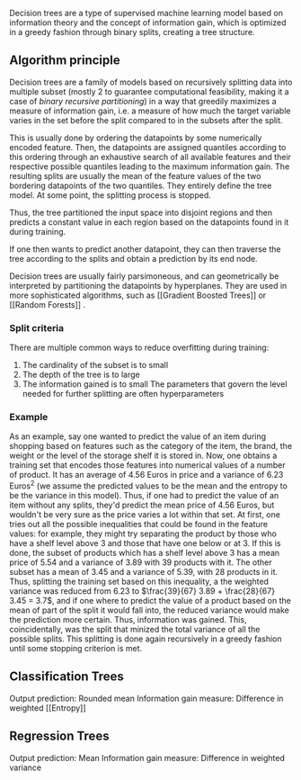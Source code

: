 Decision trees are a type of supervised machine learning model based on information theory and the concept of information gain, which is optimized in a greedy fashion through binary splits, creating a tree structure.

## Algorithm principle
Decision trees are a family of models based on recursively splitting data into multiple subset (mostly 2 to guarantee computational feasibility, making it a case of *binary recursive partitioning*) in a way that greedily maximizes a measure of information gain, i.e. a measure of how much the target variable varies in the set before the split compared to in the subsets after the split. 

This is usually done by ordering the datapoints by some numerically encoded feature. Then, the datapoints are assigned quantiles according to this ordering through an exhaustive search of all available features and their respective possible quantiles leading to the maximum information gain. 
The resulting splits are usually the mean of the feature values of the two bordering datapoints of the two quantiles. They entirely define the tree model.
At some point, the splitting process is stopped. 

Thus, the tree partitioned the input space into disjoint regions and then predicts a constant value in each region based on the datapoints found in it during training.

If one then wants to predict another datapoint, they can then traverse the tree according to the splits and obtain a prediction by its end node. 

Decision trees are usually fairly parsimoneous, and can geometrically be interpreted by partitioning the datapoints by hyperplanes. They are used in more sophisticated algorithms, such as [[Gradient Boosted Trees]] or [[Random Forests]] . 

### Split criteria
There are multiple common ways to reduce overfitting during training:
1. The cardinality of the subset is to small
2. The depth of the tree is to large
3. The information gained is to small
The parameters that govern the level needed for further splitting are often hyperparameters

### Example
As an example, say one wanted to predict the value of an item during shopping based on features such as the category of the item, the brand, the weight or the level of the storage shelf it is stored in. Now, one obtains a training set that encodes those features into numerical values of a number of product. It has an average of $4.56$ Euros in price and a variance of $6.23$ Euros$^2$ (we assume the predicted values to be the mean and the entropy to be the variance in this model). Thus, if one had to predict the value of an item without any splits, they'd predict the mean price of $4.56$ Euros, but wouldn't be very sure as the price varies a lot within that set. 
At first, one tries out all the possible inequalities that could be found in the feature values: for example, they might try separating the product by those who have a shelf level above 3 and those that have one below or at 3. If this is done, the subset of products which has a shelf level above 3 has a mean price of $5.54$ and a variance of $3.89$ with 39 products with it. The other subset has a mean of $3.45$ and a variance of $5.39$, with 28 products in it. Thus, splitting the training set based on this inequality, a the weighted variance was reduced from $6.23$ to $\frac{39}{67} 3.89 + \frac{28}{67} 3.45 = 3.7$, and if one where to predict the value of a product based on the mean of part of the split it would fall into, the reduced variance would make the prediction more certain. Thus, information was gained.
This, coincidentally, was the split that minized the total variance of all the possible splits. This splitting is done again recursively in a greedy fashion until some stopping criterion is met. 

## Classification Trees
Output prediction: Rounded mean
Information gain measure: Difference in weighted [[Entropy]]

## Regression Trees
Output prediction: Mean
Information gain measure: Difference in weighted variance